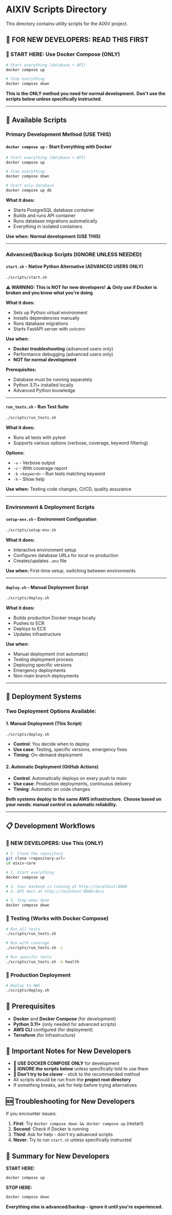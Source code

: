 # AIXIV Scripts Directory

This directory contains utility scripts for the AIXIV project.

## 🚨 **FOR NEW DEVELOPERS: READ THIS FIRST**

### **🎯 START HERE: Use Docker Compose (ONLY)**

```bash
# Start everything (database + API)
docker compose up

# Stop everything  
docker compose down
```

**This is the ONLY method you need for normal development.**
**Don't use the scripts below unless specifically instructed.**

---

## 🚀 **Available Scripts**

### **Primary Development Method (USE THIS)**

#### `docker compose up` - Start Everything with Docker
```bash
# Start everything (database + API)
docker compose up

# Stop everything
docker compose down

# Start only database
docker compose up db
```

**What it does:**
- Starts PostgreSQL database container
- Builds and runs API container
- Runs database migrations automatically
- Everything in isolated containers

**Use when:** **Normal development (USE THIS)**

---

### **Advanced/Backup Scripts (IGNORE UNLESS NEEDED)**

#### `start.sh` - Native Python Alternative (ADVANCED USERS ONLY)
```bash
./scripts/start.sh
```

**⚠️  WARNING: This is NOT for new developers!**
**⚠️  Only use if Docker is broken and you know what you're doing**

**What it does:**
- Sets up Python virtual environment
- Installs dependencies manually
- Runs database migrations
- Starts FastAPI server with uvicorn

**Use when:** 
- **Docker troubleshooting** (advanced users only)
- Performance debugging (advanced users only)
- **NOT for normal development**

**Prerequisites:**
- Database must be running separately
- Python 3.11+ installed locally
- Advanced Python knowledge

---

#### `run_tests.sh` - Run Test Suite
```bash
./scripts/run_tests.sh
```

**What it does:**
- Runs all tests with pytest
- Supports various options (verbose, coverage, keyword filtering)

**Options:**
- `-v` - Verbose output
- `-c` - With coverage report
- `-k <keyword>` - Run tests matching keyword
- `-h` - Show help

**Use when:** Testing code changes, CI/CD, quality assurance

---

### **Environment & Deployment Scripts**

#### `setup-env.sh` - Environment Configuration
```bash
./scripts/setup-env.sh
```

**What it does:**
- Interactive environment setup
- Configures database URLs for local vs production
- Creates/updates `.env` file

**Use when:** First-time setup, switching between environments

---

#### `deploy.sh` - Manual Deployment Script
```bash
./scripts/deploy.sh
```

**What it does:**
- Builds production Docker image locally
- Pushes to ECR
- Deploys to ECS
- Updates infrastructure

**Use when:** 
- Manual deployment (not automatic)
- Testing deployment process
- Deploying specific versions
- Emergency deployments
- Non-main branch deployments

---

## 🚀 **Deployment Systems**

### **Two Deployment Options Available:**

#### **1. Manual Deployment (This Script)**
```bash
./scripts/deploy.sh
```
- **Control**: You decide when to deploy
- **Use case**: Testing, specific versions, emergency fixes
- **Timing**: On-demand deployment

#### **2. Automatic Deployment (GitHub Actions)**
- **Control**: Automatically deploys on every push to main
- **Use case**: Production deployments, continuous delivery
- **Timing**: Automatic on code changes

**Both systems deploy to the same AWS infrastructure.**
**Choose based on your needs: manual control vs automatic reliability.**

---

## 📋 **Development Workflows**

### **🎯 NEW DEVELOPERS: Use This (ONLY)**

```bash
# 1. Clone the repository
git clone <repository-url>
cd aixiv-core

# 2. Start everything
docker compose up

# 3. Your backend is running at http://localhost:8000
# 4. API docs at http://localhost:8000/docs

# 5. Stop when done
docker compose down
```

### **🧪 Testing (Works with Docker Compose)**

```bash
# Run all tests
./scripts/run_tests.sh

# Run with coverage
./scripts/run_tests.sh -c

# Run specific tests
./scripts/run_tests.sh -k health
```

### **🚀 Production Deployment**

```bash
# Deploy to AWS
./scripts/deploy.sh
```

## 🔧 **Prerequisites**

- **Docker** and **Docker Compose** (for development)
- **Python 3.11+** (only needed for advanced scripts)
- **AWS CLI** configured (for deployment)
- **Terraform** (for infrastructure)

## 📝 **Important Notes for New Developers**

- **🚨 USE DOCKER COMPOSE ONLY** for development
- **🚨 IGNORE the scripts below** unless specifically told to use them
- **🚨 Don't try to be clever** - stick to the recommended method
- All scripts should be run from the **project root directory**
- If something breaks, ask for help before trying alternatives

## 🆘 **Troubleshooting for New Developers**

If you encounter issues:
1. **First**: Try `docker compose down && docker compose up` (restart)
2. **Second**: Check if Docker is running
3. **Third**: Ask for help - don't try advanced scripts
4. **Never**: Try to run `start.sh` unless specifically instructed

## 🎯 **Summary for New Developers**

**START HERE:**
```bash
docker compose up
```

**STOP HERE:**
```bash
docker compose down
```

**Everything else is advanced/backup - ignore it until you're experienced.** 